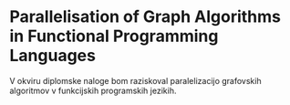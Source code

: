 # Parallelisation of Graph Algorithms in Functional Programming Languages

V okviru diplomske naloge bom raziskoval paralelizacijo grafovskih algoritmov v funkcijskih programskih jezikih.

